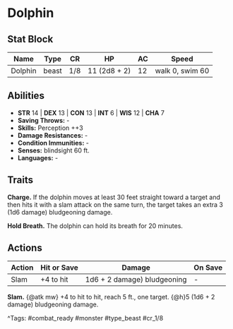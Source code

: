 # Dolphin

## Stat Block

| Name | Type | CR | HP | AC | Speed |
|------|------|----|----|----|-------|
| Dolphin | beast | 1/8 | 11 (2d8 + 2) | 12 | walk 0, swim 60 |

## Abilities

- **STR** 14 | **DEX** 13 | **CON** 13 | **INT** 6 | **WIS** 12 | **CHA** 7
- **Saving Throws:** -  
- **Skills:** Perception ++3  
- **Damage Resistances:** -  
- **Condition Immunities:** -  
- **Senses:** blindsight 60 ft.  
- **Languages:** -

## Traits

**Charge.** If the dolphin moves at least 30 feet straight toward a target and then hits it with a slam attack on the same turn, the target takes an extra 3 (1d6 damage) bludgeoning damage.

**Hold Breath.** The dolphin can hold its breath for 20 minutes.


## Actions

| Action | Hit or Save | Damage | On Save |
|--------|--------------|--------|----------|
| Slam | +4 to hit | 1d6 + 2 damage) bludgeoning | - |

**Slam.** {@atk mw} +4 to hit to hit, reach 5 ft., one target. {@h}5 (1d6 + 2 damage) bludgeoning damage.


^Tags: #combat_ready #monster #type_beast #cr_1/8